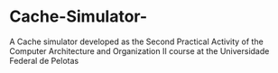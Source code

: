 # Cache-Simulator-
A Cache simulator developed as the Second Practical Activity of the Computer Architecture and Organization II course at the Universidade Federal de Pelotas
